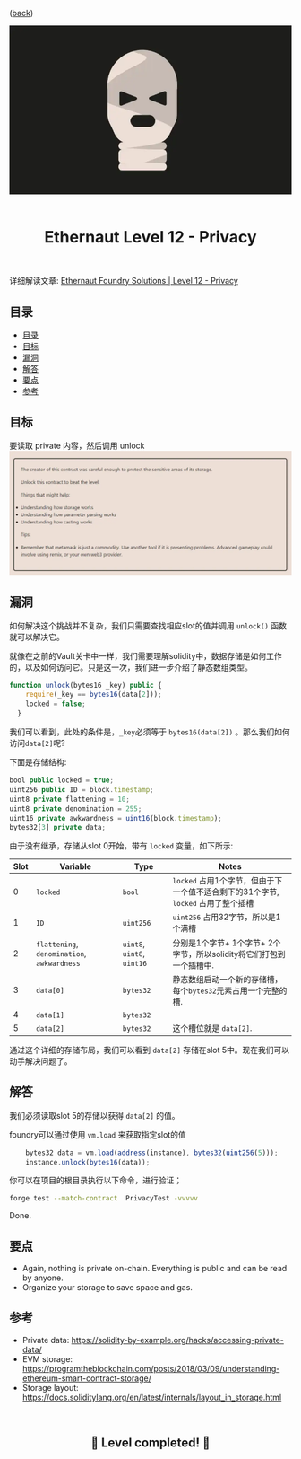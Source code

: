 <div align="center">
<p align="left">(<a href="https://github.com/XuHugo/Ethernaut-Foundry-Solutions/tree/main/solutions">back</a>)</p>

<img src="../imgs/levels/12-privacy.webp" width="600px"/>
<br><br>
<h1><strong>Ethernaut Level 12 - Privacy</strong></h1>

</div>
<br>

详细解读文章: [Ethernaut Foundry Solutions | Level 12 - Privacy](https://blog.csdn.net/xq723310/)

## 目录

- [目录](#目录)
- [目标](#目标)
- [漏洞](#漏洞)
- [解答](#解答)
- [要点](#要点)
- [参考](#参考)

## 目标

要读取 private 内容，然后调用 unlock
<img src="../imgs/requirements/12-privacy-requirements.webp" width="800px"/>

## 漏洞

如何解决这个挑战并不复杂，我们只需要查找相应slot的值并调用 `unlock()` 函数就可以解决它。

就像在之前的Vault关卡中一样，我们需要理解solidity中，数据存储是如何工作的，以及如何访问它。只是这一次，我们进一步介绍了静态数组类型。

```javascript
function unlock(bytes16 _key) public {
    require(_key == bytes16(data[2]));
    locked = false;
  }
```

我们可以看到，此处的条件是，`_key`必须等于 `bytes16(data[2])` 。那么我们如何访问`data[2]`呢?

下面是存储结构:

```javascript
bool public locked = true;
uint256 public ID = block.timestamp;
uint8 private flattening = 10;
uint8 private denomination = 255;
uint16 private awkwardness = uint16(block.timestamp);
bytes32[3] private data;
```

由于没有继承，存储从slot 0开始，带有 `locked` 变量，如下所示:

| Slot | Variable                                    | Type                       | Notes                                           |
| ---- | ------------------------------------------- | -------------------------- |  ---------------------------------------------- |
| 0    | `locked`                                    | `bool`                     | `locked` 占用1个字节，但由于下一个值不适合剩下的31个字节, `locked` 占用了整个插槽 |
| 1    | `ID`                                        | `uint256`                  | `uint256` 占用32字节，所以是1个满槽               |
| 2    | `flattening`, `denomination`, `awkwardness` | `uint8`, `uint8`, `uint16` | 分别是1个字节+ 1个字节+ 2个字节，所以solidity将它们打包到一个插槽中.      |
| 3    | `data[0]`                                   | `bytes32`                  | 静态数组启动一个新的存储槽，每个`bytes32`元素占用一个完整的槽.                                                 |
| 4    | `data[1]`                                   | `bytes32`                  |                                                 |
| 5    | `data[2]`                                   | `bytes32`                  | 这个槽位就是 `data[2]`.                          |

通过这个详细的存储布局，我们可以看到 `data[2]` 存储在slot 5中。现在我们可以动手解决问题了。

## 解答

我们必须读取slot 5的存储以获得 `data[2]` 的值。

foundry可以通过使用 `vm.load` 来获取指定slot的值

```javascript
    bytes32 data = vm.load(address(instance), bytes32(uint256(5)));
    instance.unlock(bytes16(data));
```

你可以在项目的根目录执行以下命令，进行验证；

```bash
forge test --match-contract  PrivacyTest -vvvvv
```

Done.

## 要点

- Again, nothing is private on-chain. Everything is public and can be read by anyone.
- Organize your storage to save space and gas.

## 参考

- Private data: https://solidity-by-example.org/hacks/accessing-private-data/
- EVM storage: https://programtheblockchain.com/posts/2018/03/09/understanding-ethereum-smart-contract-storage/
- Storage layout: https://docs.soliditylang.org/en/latest/internals/layout_in_storage.html

<div align="center">
<br>
<h2>🎉 Level completed! 🎉</h2>
</div>
